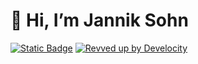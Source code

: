 # 👋 Hi, I’m Jannik Sohn
[![Static Badge](https://img.shields.io/badge/janniksohn.de-6366f1?style=plastic&logo=nuxtdotjs&label=My%20Website&color=6366f1)](https://janniksohn.de)
[![Revved up by Develocity](https://img.shields.io/badge/Revved%20up%20by-Develocity-06A0CE?logo=Gradle&labelColor=02303A)](https://ge.gradle.org/scans)
